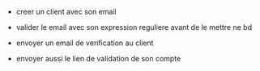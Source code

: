 - creer un client avec son email

- valider le email avec son expression reguliere avant de le mettre ne bd

- envoyer un email de verification au client

- envoyer aussi le lien de validation de son compte
